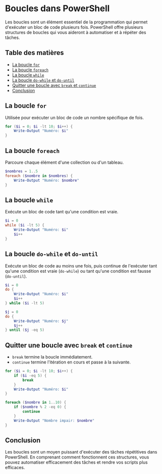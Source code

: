 # Boucles dans PowerShell

Les boucles sont un élément essentiel de la programmation qui permet d'exécuter un bloc de code plusieurs fois. PowerShell offre plusieurs structures de boucles qui vous aideront à automatiser et à répéter des tâches.

## Table des matières

- [La boucle `for`](#la-boucle-for)
- [La boucle `foreach`](#la-boucle-foreach)
- [La boucle `while`](#la-boucle-while)
- [La boucle `do-while` et `do-until`](#la-boucle-do-while-et-do-until)
- [Quitter une boucle avec `break` et `continue`](#quitter-une-boucle-avec-break-et-continue)
- [Conclusion](#conclusion)

## La boucle `for`

Utilisée pour exécuter un bloc de code un nombre spécifique de fois.

```powershell
for ($i = 0; $i -lt 10; $i++) {
    Write-Output "Numéro: $i"
}
```

## La boucle `foreach`

Parcoure chaque élément d'une collection ou d'un tableau.

```powershell
$nombres = 1..5
foreach ($nombre in $nombres) {
    Write-Output "Numéro: $nombre"
}
```

## La boucle `while`

Exécute un bloc de code tant qu'une condition est vraie.

```powershell
$i = 0
while ($i -lt 5) {
    Write-Output "Numéro: $i"
    $i++
}
```

## La boucle `do-while` et `do-until`

Exécute un bloc de code au moins une fois, puis continue de l'exécuter tant qu'une condition est vraie (`do-while`) ou tant qu'une condition est fausse (`do-until`).

```powershell
$i = 0
do {
    Write-Output "Numéro: $i"
    $i++
} while ($i -lt 5)

$j = 0
do {
    Write-Output "Numéro: $j"
    $j++
} until ($j -eq 5)
```

## Quitter une boucle avec `break` et `continue`

- `break` termine la boucle immédiatement.
- `continue` termine l'itération en cours et passe à la suivante.

```powershell
for ($i = 0; $i -lt 10; $i++) {
    if ($i -eq 5) {
        break
    }
    Write-Output "Numéro: $i"
}

foreach ($nombre in 1..10) {
    if ($nombre % 2 -eq 0) {
        continue
    }
    Write-Output "Nombre impair: $nombre"
}
```

## Conclusion

Les boucles sont un moyen puissant d'exécuter des tâches répétitives dans PowerShell. En comprenant comment fonctionnent ces structures, vous pouvez automatiser efficacement des tâches et rendre vos scripts plus efficaces.

